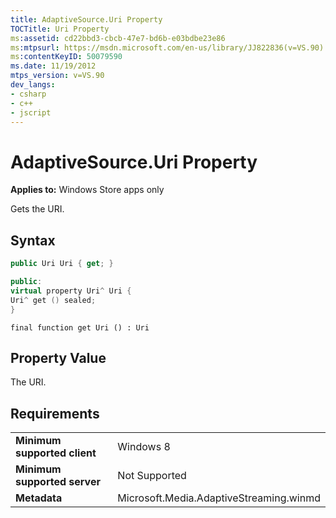 ```yaml
---
title: AdaptiveSource.Uri Property
TOCTitle: Uri Property
ms:assetid: cd22bbd3-cbcb-47e7-bd6b-e03bdbe23e86
ms:mtpsurl: https://msdn.microsoft.com/en-us/library/JJ822836(v=VS.90)
ms:contentKeyID: 50079590
ms.date: 11/19/2012
mtps_version: v=VS.90
dev_langs:
- csharp
- c++
- jscript
---
```


# AdaptiveSource.Uri Property

**Applies to:** Windows Store apps only

Gets the URI.

## Syntax

``` csharp
public Uri Uri { get; }
```

``` c++
public:
virtual property Uri^ Uri {
Uri^ get () sealed;
}
```

``` jscript
final function get Uri () : Uri
```

## Property Value

The URI.

## Requirements

|||
|--- |--- |
|**Minimum supported client**|Windows 8|
|**Minimum supported server**|Not Supported|
|**Metadata**|Microsoft.Media.AdaptiveStreaming.winmd|


